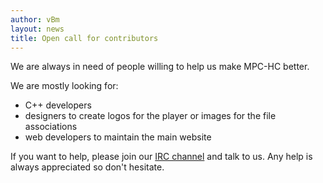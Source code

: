 ```yaml
---
author: vBm
layout: news
title: Open call for contributors
---
```


We are always in need of people willing to help us make MPC-HC better.

<!--more-->

We are mostly looking for:

* C++ developers
* designers to create logos for the player or images for the file associations
* web developers to maintain the main website

If you want to help, please join our [IRC channel](/contact-us) and talk to us.
Any help is always appreciated so don't hesitate.
